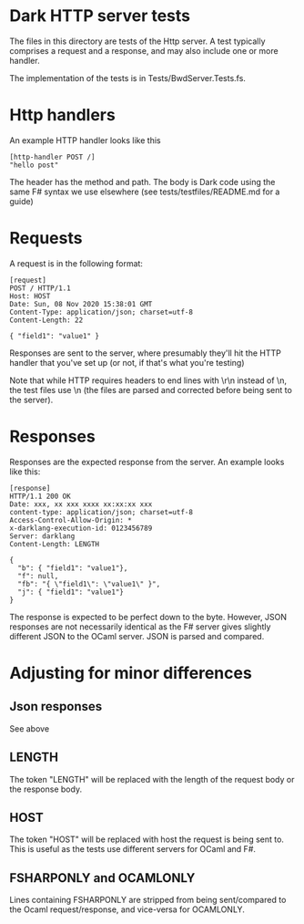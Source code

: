 # Dark HTTP server tests

The files in this directory are tests of the Http server. A test typically
comprises a request and a response, and may also include one or more handler.

The implementation of the tests is in Tests/BwdServer.Tests.fs.

# Http handlers

An example HTTP handler looks like this

```
[http-handler POST /]
"hello post"
```

The header has the method and path. The body is Dark code using the same F#
syntax we use elsewhere (see tests/testfiles/README.md for a guide)

# Requests

A request is in the following format:

```
[request]
POST / HTTP/1.1
Host: HOST
Date: Sun, 08 Nov 2020 15:38:01 GMT
Content-Type: application/json; charset=utf-8
Content-Length: 22

{ "field1": "value1" }
```

Responses are sent to the server, where presumably they'll hit the HTTP handler
that you've set up (or not, if that's what you're testing)

Note that while HTTP requires headers to end lines with \r\n instead of \n, the
test files use \n (the files are parsed and corrected before being sent to the
server).

# Responses

Responses are the expected response from the server. An example looks like this:

```
[response]
HTTP/1.1 200 OK
Date: xxx, xx xxx xxxx xx:xx:xx xxx
content-type: application/json; charset=utf-8
Access-Control-Allow-Origin: *
x-darklang-execution-id: 0123456789
Server: darklang
Content-Length: LENGTH

{
  "b": { "field1": "value1"},
  "f": null,
  "fb": "{ \"field1\": \"value1\" }",
  "j": { "field1": "value1"}
}
```

The response is expected to be perfect down to the byte. However, JSON
responses are not necessarily identical as the F# server gives slightly
different JSON to the OCaml server. JSON is parsed and compared.

# Adjusting for minor differences

## Json responses

See above

## LENGTH

The token "LENGTH" will be replaced with the length of the request body or the response body.

## HOST

The token "HOST" will be replaced with host the request is being sent to. This
is useful as the tests use different servers for OCaml and F#.

## FSHARPONLY and OCAMLONLY

Lines containing FSHARPONLY are stripped from being sent/compared to the Ocaml request/response, and vice-versa for OCAMLONLY.

